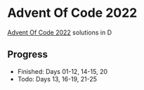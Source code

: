 # Advent Of Code 2022

[Advent Of Code 2022](https://adventofcode.com/2022) solutions in D

## Progress

- Finished: Days 01-12, 14-15, 20
- Todo: Days 13, 16-19, 21-25
